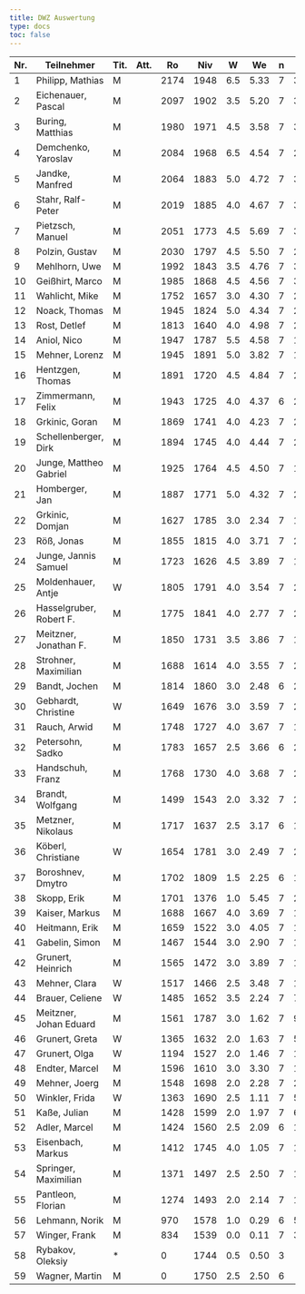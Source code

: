```yaml
---
title: DWZ Auswertung
type: docs
toc: false
---
```


| Nr. | Teilnehmer              | Tit. | Att. | Ro   | Niv  | W   | We   | n   | E   | /   | J   | Rh   | X   | Rn   | Diff. |
| --- | ----------------------- | ---- | ---- | ---- | ---- | --- | ---- | --- | --- | --- | --- | ---- | --- | ---- | ----- |
| 1   | Philipp, Mathias        | M    |      | 2174 | 1948 | 6.5 | 5.33 | 7   | 30  | /   | 15  | 2370 |     | 2199 | 25    |
| 2   | Eichenauer, Pascal      | M    |      | 2097 | 1902 | 3.5 | 5.20 | 7   | 30  | /   | 15  | 1902 |     | 2061 | -36   |
| 3   | Buring, Matthias        | M    |      | 1980 | 1971 | 4.5 | 3.58 | 7   | 30  | /   | 15  | 2073 |     | 1999 | 19    |
| 4   | Demchenko, Yaroslav     | M    |      | 2084 | 1968 | 6.5 | 4.54 | 7   | 24  | /   | 5   | 2390 |     | 2134 | 50    |
| 5   | Jandke, Manfred         | M    |      | 2064 | 1883 | 5.0 | 4.72 | 7   | 30  | /   | 15  | 2041 |     | 2070 | 6     |
| 6   | Stahr, Ralf-Peter       | M    |      | 2019 | 1885 | 4.0 | 4.67 | 7   | 30  | /   | 15  | 1935 |     | 2005 | -14   |
| 7   | Pietzsch, Manuel        | M    |      | 2051 | 1773 | 4.5 | 5.69 | 7   | 30  | /   | 15  | 1875 |     | 2026 | -25   |
| 8   | Polzin, Gustav          | M    |      | 2030 | 1797 | 4.5 | 5.50 | 7   | 22  | /   | 5   | 1899 |     | 2003 | -27   |
| 9   | Mehlhorn, Uwe           | M    |      | 1992 | 1843 | 3.5 | 4.76 | 7   | 30  | /   | 15  | 1843 |     | 1965 | -27   |
| 10  | Geißhirt, Marco         | M    |      | 1985 | 1868 | 4.5 | 4.56 | 7   | 30  | /   | 15  | 1970 |     | 1984 | -1    |
| 11  | Wahlicht, Mike          | M    |      | 1752 | 1657 | 3.0 | 4.30 | 7   | 24  | /   | 15  | 1607 |     | 1719 | -33   |
| 12  | Noack, Thomas           | M    |      | 1945 | 1824 | 5.0 | 4.34 | 7   | 29  | /   | 15  | 1982 |     | 1959 | 14    |
| 13  | Rost, Detlef            | M    |      | 1813 | 1640 | 4.0 | 4.98 | 7   | 26  | /   | 15  | 1690 |     | 1790 | -23   |
| 14  | Aniol, Nico             | M    |      | 1947 | 1787 | 5.5 | 4.58 | 7   | 19  | /   | 5   | 2017 |     | 1975 | 28    |
| 15  | Mehner, Lorenz          | M    |      | 1945 | 1891 | 5.0 | 3.82 | 7   | 18  | /   | 5   | 2049 |     | 1982 | 37    |
| 16  | Hentzgen, Thomas        | M    |      | 1891 | 1720 | 4.5 | 4.84 | 7   | 28  | /   | 15  | 1822 |     | 1884 | -7    |
| 17  | Zimmermann, Felix       | M    |      | 1943 | 1725 | 4.0 | 4.37 | 6   | 29  | /   | 15  | 1850 |     | 1935 | -8    |
| 18  | Grkinic, Goran           | M    |      | 1869 | 1741 | 4.0 | 4.23 | 7   | 27  | /   | 15  | 1791 |     | 1864 | -5    |
| 19  | Schellenberger, Dirk    | M    |      | 1894 | 1745 | 4.0 | 4.44 | 7   | 28  | /   | 15  | 1795 |     | 1884 | -10   |
| 20  | Junge, Mattheo Gabriel  | M    |      | 1925 | 1764 | 4.5 | 4.50 | 7   | 18  | /   | 5   | 1866 |     | 1925 | 0     |
| 21  | Homberger, Jan          | M    |      | 1887 | 1771 | 5.0 | 4.32 | 7   | 28  | /   | 15  | 1929 |     | 1902 | 15    |
| 22  | Grkinic, Domjan         | M    |      | 1627 | 1785 | 3.0 | 2.34 | 7   | 17  | /   | 10  | 1735 |     | 1648 | 21    |
| 23  | Röß, Jonas              | M    |      | 1855 | 1815 | 4.0 | 3.71 | 7   | 22  | /   | 10  | 1865 |     | 1862 | 7     |
| 24  | Junge, Jannis Samuel    | M    |      | 1723 | 1626 | 4.5 | 3.89 | 7   | 19  | /   | 10  | 1728 |     | 1741 | 18    |
| 25  | Moldenhauer, Antje      | W    |      | 1805 | 1791 | 4.0 | 3.54 | 7   | 26  | /   | 15  | 1841 |     | 1816 | 11    |
| 26  | Hasselgruber, Robert F. | M    |      | 1775 | 1841 | 4.0 | 2.77 | 7   | 25  | /   | 15  | 1891 |     | 1805 | 30    |
| 27  | Meitzner, Jonathan F.   | M    |      | 1850 | 1731 | 3.5 | 3.86 | 7   | 17  | /   | 5   | 1731 |     | 1839 | -11   |
| 28  | Strohner, Maximilian    | M    |      | 1688 | 1614 | 4.0 | 3.55 | 7   | 23  | /   | 15  | 1664 |     | 1699 | 11    |
| 29  | Bandt, Jochen           | M    |      | 1814 | 1860 | 3.0 | 2.48 | 6   | 26  | /   | 15  | 1860 |     | 1826 | 12    |
| 30  | Gebhardt, Christine     | W    |      | 1649 | 1676 | 3.0 | 3.59 | 7   | 22  | /   | 15  | 1626 |     | 1633 | -16   |
| 31  | Rauch, Arwid            | M    |      | 1748 | 1727 | 4.0 | 3.67 | 7   | 19  | /   | 10  | 1777 |     | 1757 | 9     |
| 32  | Petersohn, Sadko        | M    |      | 1783 | 1657 | 2.5 | 3.66 | 6   | 25  | /   | 15  | 1600 |     | 1754 | -29   |
| 33  | Handschuh, Franz        | M    |      | 1768 | 1730 | 4.0 | 3.68 | 7   | 25  | /   | 15  | 1780 |     | 1775 | 7     |
| 34  | Brandt, Wolfgang        | M    |      | 1499 | 1543 | 2.0 | 3.32 | 7   | 20  | /   | 15  | 1385 |     | 1461 | -38   |
| 35  | Metzner, Nikolaus       | M    |      | 1717 | 1637 | 2.5 | 3.17 | 6   | 19  | /   | 10  | 1580 |     | 1696 | -21   |
| 36  | Köberl, Christiane      | W    |      | 1654 | 1781 | 3.0 | 2.49 | 7   | 22  | /   | 15  | 1731 |     | 1668 | 14    |
| 37  | Boroshnev, Dmytro       | M    |      | 1702 | 1809 | 1.5 | 2.25 | 6   | 13  | /   | 5   | 1616 |     | 1671 | -31   |
| 38  | Skopp, Erik             | M    |      | 1701 | 1376 | 1.0 | 5.45 | 7   | 23  | /   | 15  | 1067 |     | 1583 | -118  |
| 39  | Kaiser, Markus          | M    |      | 1688 | 1667 | 4.0 | 3.69 | 7   | 11  | /   | 5   | 1717 |     | 1701 | 13    |
| 40  | Heitmann, Erik          | M    |      | 1659 | 1522 | 3.0 | 4.05 | 7   | 13  | /   | 5   | 1472 |     | 1617 | -42   |
| 41  | Gabelin, Simon          | M    |      | 1467 | 1544 | 3.0 | 2.90 | 7   | 15  | /   | 10  | 1494 |     | 1470 | 3     |
| 42  | Grunert, Heinrich       | M    |      | 1565 | 1472 | 3.0 | 3.89 | 7   | 11  | /   | 5   | 1422 |     | 1526 | -39   |
| 43  | Mehner, Clara           | W    |      | 1517 | 1466 | 2.5 | 3.48 | 7   | 10  | /   | 5   | 1364 |     | 1471 | -46   |
| 44  | Brauer, Celiene         | W    |      | 1485 | 1652 | 3.5 | 2.24 | 7   | 7   | /   | 5   | 1652 |     | 1557 | 72    |
| 45  | Meitzner, Johan Eduard  | M    |      | 1561 | 1787 | 3.0 | 1.62 | 7   | 9   | /   | 5   | 1737 |     | 1629 | 68    |
| 46  | Grunert, Greta          | W    |      | 1365 | 1632 | 2.0 | 1.63 | 7   | 5   | /   | 5   | 1474 |     | 1389 | 24    |
| 47  | Grunert, Olga           | W    |      | 1194 | 1527 | 2.0 | 1.46 | 7   | 17  | /   | 15  | 1369 |     | 1211 | 17    |
| 48  | Endter, Marcel          | M    |      | 1596 | 1610 | 3.0 | 3.30 | 7   | 16  | /   | 10  | 1560 |     | 1586 | -10   |
| 49  | Mehner, Joerg           | M    |      | 1548 | 1698 | 2.0 | 2.28 | 7   | 21  | /   | 15  | 1540 |     | 1540 | -8    |
| 50  | Winkler, Frida          | W    |      | 1363 | 1690 | 2.5 | 1.11 | 7   | 5   | /   | 5   | 1588 |     | 1455 | 92    |
| 51  | Kaße, Julian            | M    |      | 1428 | 1599 | 2.0 | 1.97 | 7   | 6   | /   | 5   | 1441 |     | 1429 | 1     |
| 52  | Adler, Marcel           | M    |      | 1424 | 1560 | 2.5 | 2.09 | 6   | 19  | /   | 15  | 1503 |     | 1436 | 12    |
| 53  | Eisenbach, Markus       | M    |      | 1412 | 1745 | 4.0 | 1.05 | 7   | 19  | /   | 15  | 1795 |     | 1502 | 90    |
| 54  | Springer, Maximilian    | M    |      | 1371 | 1497 | 2.5 | 2.50 | 7   | 14  | /   | 10  | 1395 |     | 1371 | 0     |
| 55  | Pantleon, Florian       | M    |      | 1274 | 1493 | 2.0 | 2.14 | 7   | 19  | /   | 15  | 1335 |     | 1270 | -4    |
| 56  | Lehmann, Norik          | M    |      | 970  | 1578 | 1.0 | 0.29 | 6   | 5   | /   | 5   | 1305 |     | 1021 | 51    |
| 57  | Winger, Frank           | M    |      | 834  | 1539 | 0.0 | 0.11 | 7   | 37  | /   | 15  | 739  |     | 833  | -1    |
| 58  | Rybakov, Oleksiy        | \*   |      | 0    | 1744 | 0.5 | 0.50 | 3   |     | /   | 0   |      |     | 0    | 0     |
| 59  | Wagner, Martin          | M    |      | 0    | 1750 | 2.5 | 2.50 | 6   |     | /   | 15  | 1688 |     | 1688 | 0     |
